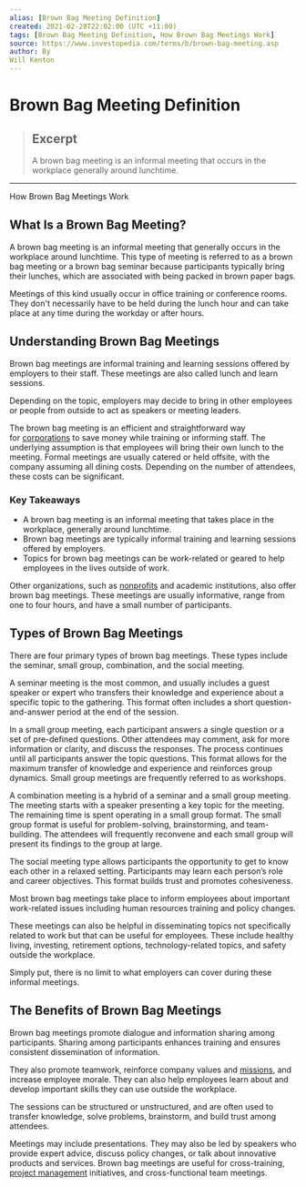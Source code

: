 ```yaml
---
alias: [Brown Bag Meeting Definition]
created: 2021-02-28T22:02:00 (UTC +11:00)
tags: [Brown Bag Meeting Definition, How Brown Bag Meetings Work]
source: https://www.investopedia.com/terms/b/brown-bag-meeting.asp
author: By
Will Kenton
---
```


# Brown Bag Meeting Definition

> ## Excerpt
> A brown bag meeting is an informal meeting that occurs in the workplace generally around lunchtime.

---

How Brown Bag Meetings Work
## What Is a Brown Bag Meeting?

A brown bag meeting is an informal meeting that generally occurs in the workplace around lunchtime. This type of meeting is referred to as a brown bag meeting or a brown bag seminar because participants typically bring their lunches, which are associated with being packed in brown paper bags.

Meetings of this kind usually occur in office training or conference rooms. They don't necessarily have to be held during the lunch hour and can take place at any time during the workday or after hours.

## Understanding Brown Bag Meetings

Brown bag meetings are informal training and learning sessions offered by employers to their staff. These meetings are also called lunch and learn sessions.

Depending on the topic, employers may decide to bring in other employees or people from outside to act as speakers or meeting leaders.

The brown bag meeting is an efficient and straightforward way for [corporations](https://www.investopedia.com/terms/c/corporation.asp) to save money while training or informing staff. The underlying assumption is that employees will bring their own lunch to the meeting. Formal meetings are usually catered or held offsite, with the company assuming all dining costs. Depending on the number of attendees, these costs can be significant. 

### Key Takeaways

-   A brown bag meeting is an informal meeting that takes place in the workplace, generally around lunchtime.
-   Brown bag meetings are typically informal training and learning sessions offered by employers.
-   Topics for brown bag meetings can be work-related or geared to help employees in the lives outside of work.

Other organizations, such as [nonprofits](https://www.investopedia.com/terms/n/non-profitorganization.asp) and academic institutions, also offer brown bag meetings. These meetings are usually informative, range from one to four hours, and have a small number of participants.

## Types of Brown Bag Meetings

There are four primary types of brown bag meetings. These types include the seminar, small group, combination, and the social meeting.

A seminar meeting is the most common, and usually includes a guest speaker or expert who transfers their knowledge and experience about a specific topic to the gathering. This format often includes a short question-and-answer period at the end of the session.

In a small group meeting, each participant answers a single question or a set of pre-defined questions. Other attendees may comment, ask for more information or clarity, and discuss the responses. The process continues until all participants answer the topic questions. This format allows for the maximum transfer of knowledge and experience and reinforces group dynamics. Small group meetings are frequently referred to as workshops.

A combination meeting is a hybrid of a seminar and a small group meeting. The meeting starts with a speaker presenting a key topic for the meeting. The remaining time is spent operating in a small group format. The small group format is useful for problem-solving, brainstorming, and team-building. The attendees will frequently reconvene and each small group will present its findings to the group at large.

The social meeting type allows participants the opportunity to get to know each other in a relaxed setting. Participants may learn each person’s role and career objectives. This format builds trust and promotes cohesiveness.

Most brown bag meetings take place to inform employees about important work-related issues including human resources training and policy changes.

These meetings can also be helpful in disseminating topics not specifically related to work but that can be useful for employees. These include healthy living, investing, retirement options, technology-related topics, and safety outside the workplace.

Simply put, there is no limit to what employers can cover during these informal meetings.

## The Benefits of Brown Bag Meetings

Brown bag meetings promote dialogue and information sharing among participants. Sharing among participants enhances training and ensures consistent dissemination of information.

They also promote teamwork, reinforce company values and [missions](https://www.investopedia.com/terms/m/missionstatement.asp), and increase employee morale. They can also help employees learn about and develop important skills they can use outside the workplace.

The sessions can be structured or unstructured, and are often used to transfer knowledge, solve problems, brainstorm, and build trust among attendees.

Meetings may include presentations. They may also be led by speakers who provide expert advice, discuss policy changes, or talk about innovative products and services. Brown bag meetings are useful for cross-training, [project management](https://www.investopedia.com/terms/p/project-management.asp) initiatives, and cross-functional team meetings.
